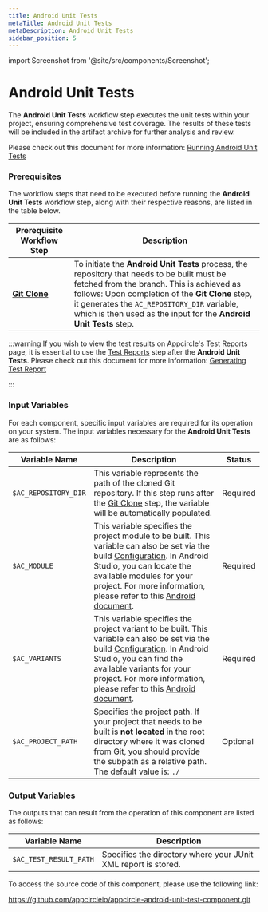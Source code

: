 ```yaml
---
title: Android Unit Tests
metaTitle: Android Unit Tests
metaDescription: Android Unit Tests
sidebar_position: 5
---
```


import Screenshot from '@site/src/components/Screenshot';

# Android Unit Tests

The **Android Unit Tests** workflow step executes the unit tests within your project, ensuring comprehensive test coverage. The results of these tests will be included in the artifact archive for further analysis and review.

Please check out this document for more information: [Running Android Unit Tests](https://docs.appcircle.io/continuous-testing/running-android-unit-tests)

### Prerequisites

The workflow steps that need to be executed before running the **Android Unit Tests** workflow step, along with their respective reasons, are listed in the table below.

| Prerequisite Workflow Step                      | Description                                     |
|-------------------------------------------------|-------------------------------------------------|
| [**Git Clone**](https://docs.appcircle.io/workflows/common-workflow-steps/#git-clone) | To initiate the **Android Unit Tests** process, the repository that needs to be built must be fetched from the branch. This is achieved as follows: Upon completion of the **Git Clone** step, it generates the `AC_REPOSITORY_DIR` variable, which is then used as the input for the **Android Unit Tests** step. |

<Screenshot url='https://cdn.appcircle.io/docs/assets/android-workflow-components-android-unit-tests_1.png'/>

:::warning
If you wish to view the test results on Appcircle's Test Reports page, it is essential to use the [Test Reports](https://github.com/appcircleio/appcircle-test-report-component) step after the **Android Unit Tests**. Please check out this document for more information: [Generating Test Report](https://docs.appcircle.io/continuous-testing/running-android-unit-tests#generating-test-report)

<Screenshot url='https://cdn.appcircle.io/docs/assets/android-workflow-components-android-unit-tests_2.png'/>
:::

### Input Variables
For each component, specific input variables are required for its operation on your system. The input variables necessary for the **Android Unit Tests** are as follows:

<Screenshot url='https://cdn.appcircle.io/docs/assets/android-workflow-components-android-unit-tests_3.png' alt="image2" />

| Variable Name                 | Description                                    | Status |
|-------------------------------|------------------------------------------------|--------|
| `$AC_REPOSITORY_DIR`         | This variable represents the path of the cloned Git repository. If this step runs after the [Git Clone](https://docs.appcircle.io/workflows/common-workflow-steps/#git-clone) step, the variable will be automatically populated. | Required |
| `$AC_MODULE`                 | This variable specifies the project module to be built. This variable can also be set via the build [Configuration](https://docs.appcircle.io/build/build-profile-configuration/). In Android Studio, you can locate the available modules for your project. For more information, please refer to this [Android document](https://developer.android.com/studio/projects#ApplicationModules). | Required |
| `$AC_VARIANTS`               | This variable specifies the project variant to be built. This variable can also be set via the build [Configuration](https://docs.appcircle.io/build/build-profile-configuration/). In Android Studio, you can find the available variants for your project. For more information, please refer to this [Android document](https://developer.android.com/build/build-variants). | Required |
| `$AC_PROJECT_PATH`           | Specifies the project path. If your project that needs to be built is **not located** in the root directory where it was cloned from Git, you should provide the subpath as a relative path. The default value is: `./` | Optional |

### Output Variables
The outputs that can result from the operation of this component are listed as follows:

| Variable Name         | Description                                                   |
|-----------------------|---------------------------------------------------------------|
| `$AC_TEST_RESULT_PATH`| Specifies the directory where your JUnit XML report is stored.|

To access the source code of this component, please use the following link:

https://github.com/appcircleio/appcircle-android-unit-test-component.git

